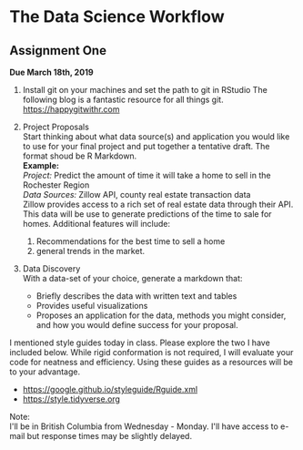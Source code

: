 # The Data Science Workflow 
## Assignment One

**Due March 18th, 2019**

1. Install git on your machines and set the path to git in RStudio
    The following blog is a fantastic resource for all things git. 
    https://happygitwithr.com     
    
2. Project Proposals     
    Start thinking about what data source(s) and application you would like to use for your final project and put together a tentative draft. The format shoud      be R Markdown.     
    **Example:**     
    *Project:* Predict the amount of time it will take a home to sell in the Rochester Region      
    *Data Sources:* Zillow API, county real estate transaction data       
    Zillow provides access to a rich set of real estate data through their API. This data will be use to generate predictions of the time to sale for homes.        Additional features will include:     
      1. Recommendations for the best time to sell a home 
      2. general trends in the market.    
    
3. Data Discovery     
    With a data-set of your choice, generate a markdown that:    
    - Briefly describes the data with written text and tables      
    - Provides useful visualizations       
    - Proposes an application for the data, methods you might consider, and how you would define success for your proposal. 
    
     
I mentioned style guides today in class. Please explore the two I have included below. While rigid conformation is not required, I will evaluate your code for neatness and efficiency. Using these guides as a resources will be to your advantage.  
- https://google.github.io/styleguide/Rguide.xml     
- https://style.tidyverse.org     
    
Note:             
I'll be in British Columbia from Wednesday - Monday. I'll have access to e-mail but response times may be slightly delayed.     
